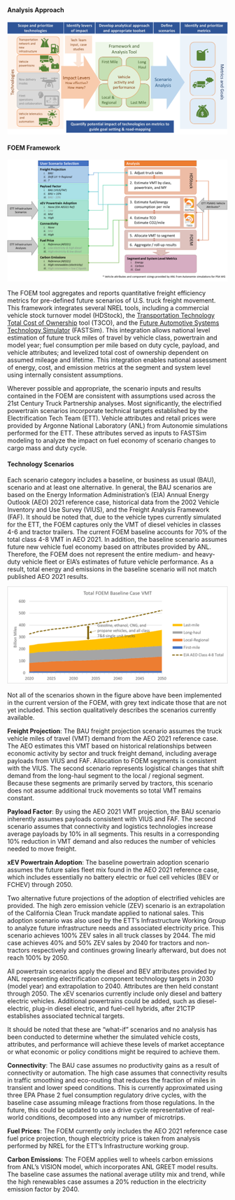 #### Analysis Approach

![alt text](https://github.com/ksjeong99/FOEM/blob/main/FOEM_Dashboard/fig_1.png?raw=true)

#### FOEM Framework

![alt text](https://github.com/ksjeong99/FOEM/blob/main/FOEM_Dashboard/fig_2.png?raw=true)

The FOEM tool aggregates and reports quantitative freight efficiency metrics for pre-defined future scenarios of U.S. truck freight movement. This framework integrates several NREL tools, including a commercial vehicle stock turnover model (HDStock), the [Transportation Technology Total Cost of Ownership](https://www.nrel.gov/transportation/t3co.html) tool (T3CO), and the [Future Automotive Systems Technology Simulator](https://www.nrel.gov/transportation/fastsim.html) (FASTSim). This integration allows national level estimation of future truck miles of travel by vehicle class, powertrain and model year; fuel consumption per mile based on duty cycle, payload, and vehicle attributes; and levelized total cost of ownership dependent on assumed mileage and lifetime. This integration enables national assessment of energy, cost, and emission metrics at the segment and system level using internally consistent assumptions.

Wherever possible and appropriate, the scenario inputs and results contained in the FOEM are consistent with assumptions used across the 21st Century Truck Partnership analyses. Most significantly, the electrified powertrain scenarios incorporate technical targets established by the Electrification Tech Team (ETT). Vehicle attributes and retail prices were provided by Argonne National Laboratory (ANL) from Autonomie simulations performed for the ETT. These attributes served as inputs to FASTSim modeling to analyze the impact on fuel economy of scenario changes to cargo mass and duty cycle.

#### Technology Scenarios
Each scenario category includes a baseline, or business as usual (BAU), scenario and at least one alternative. In general, the BAU scenarios are based on the Energy Information Administration’s (EIA) Annual Energy Outlook (AEO) 2021 reference case, historical data from the 2002 Vehicle Inventory and Use Survey (VIUS), and the Freight Analysis Framework (FAF). It should be noted that, due to the vehicle types currently simulated for the ETT, the FOEM captures only the VMT of diesel vehicles in classes 4-6 and tractor trailers. The current FOEM baseline accounts for 70% of the total class 4-8 VMT in AEO 2021. In addition, the baseline scenario assumes future new vehicle fuel economy based on attributes provided by ANL. Therefore, the FOEM does not represent the entire medium- and heavy-duty vehicle fleet or EIA’s estimates of future vehicle performance. As a result, total energy and emissions in the baseline scenario will not match published AEO 2021 results.

![alt text](https://github.com/ksjeong99/FOEM/blob/main/FOEM_Dashboard/fig_3.png?raw=true)

Not all of the scenarios shown in the figure above have been implemented in the current version of the FOEM, with grey text indicate those that are not yet included. This section qualitatively describes the scenarios currently available.

**Freight Projection**: The BAU freight projection scenario assumes the truck vehicle miles of travel (VMT) demand from the AEO 2021 reference case. The AEO estimates this VMT based on historical relationships between economic activity by sector and truck freight demand, including average payloads from VIUS and FAF. Allocation to FOEM segments is consistent with the VIUS. The second scenario represents logistical changes that shift demand from the long-haul segment to the local / regional segment. Because these segments are primarily served by tractors, this scenario does not assume additional truck movements so total VMT remains constant.

**Payload Factor**: By using the AEO 2021 VMT projection, the BAU scenario inherently assumes payloads consistent with VIUS and FAF. The second scenario assumes that connectivity and logistics technologies increase average payloads by 10% in all segments. This results in a corresponding 10% reduction in VMT demand and also reduces the number of vehicles needed to move freight.

**xEV Powertrain Adoption**: The baseline powertrain adoption scenario assumes the future sales fleet mix found in the AEO 2021 reference case, which includes essentially no battery electric or fuel cell vehicles (BEV or FCHEV) through 2050. 

Two alternative future projections of the adoption of electrified vehicles are provided. The high zero emission vehicle (ZEV) scenario is an extrapolation of the California Clean Truck mandate applied to national sales. This adoption scenario was also used by the ETT’s Infrastructure Working Group to analyze future infrastructure needs and associated electricity price. This scenario achieves 100% ZEV sales in all truck classes by 2044. The mid case achieves 40% and 50% ZEV sales by 2040 for tractors and non-tractors respectively and continues growing linearly afterward, but does not reach 100% by 2050. 

All powertrain scenarios apply the diesel and BEV attributes provided by ANL representing electrification component technology targets in 2030 (model year) and extrapolation to 2040. Attributes are then held constant through 2050. The xEV scenarios currently include only diesel and battery electric vehicles. Additional powertrains could be added, such as diesel-electric, plug-in diesel electric, and fuel-cell hybrids, after 21CTP establishes associated technical targets.

It should be noted that these are “what-if” scenarios and no analysis has been conducted to determine whether the simulated vehicle costs, attributes, and performance will achieve these levels of market acceptance or what economic or policy conditions might be required to achieve them.

**Connectivity**: The BAU case assumes no productivity gains as a result of connectivity or automation. The high case assumes that connectivity results in traffic smoothing and eco-routing that reduces the fraction of miles in transient and lower speed conditions. This is currently approximated using three EPA Phase 2 fuel consumption regulatory drive cycles, with the baseline case assuming mileage fractions from those regulations. In the future, this could be updated to use a drive cycle representative of real-world conditions, decomposed into any number of microtrips.

**Fuel Prices**: The FOEM currently only includes the AEO 2021 reference case fuel price projection, though electricity price is taken from analysis performed by NREL for the ETT’s Infrastructure working group.

**Carbon Emissions**: The FOEM applies well to wheels carbon emissions from ANL’s VISION model, which incorporates ANL GREET model results. The baseline case assumes the national average utility mix and trend, while the high renewables case assumes a 20% reduction in the electricity emission factor by 2040.
